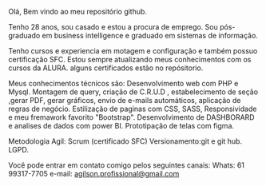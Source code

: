 Olá, Bem vindo ao meu repositório github.

Tenho 28 anos, sou casado e estou a procura de emprego.
Sou pós-graduado em business intelligence e graduado em sistemas de informação.

Tenho cursos e experiencia em motagem e configuração e também possuo certificação SFC.
Estou sempre atualizando meus conhecimentos com os cursos da ALURA. alguns certificados estão no repósitorio.

Meus conhecimentos técnicos são:
Desenvolvimento web com PHP e Mysql.
Montagem de query, criação de C.R.U.D , estabelecimento de seção ,gerar PDF, gerar gráficos, envio de e-mails automáticos, aplicação de regras de negócio.
Estilização de paginas com CSS, SASS, Responsividade e meu fremawork favorito "Bootstrap".
Desenvolvimento de DASHBORARD e analises de dados com power BI. Prototipação de telas com figma.

Metodologia Agil: Scrum (certificado SFC)
Versionamento:git e git hub.
LGPD.

Você pode entrar em contato comigo pelos seguintes canais:
Whats: 61 99317-7705
e-mail: agilson.profissional@gmail.com





